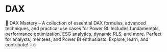 # DAX
🚀 DAX Mastery – A collection of essential DAX formulas, advanced techniques, and practical use cases for Power BI. Includes fundamentals, performance optimization, ESG analytics, dynamic RLS, and more. Perfect for analysts, mentees, and Power BI enthusiasts. Explore, learn, and contribute! 💡🔥





